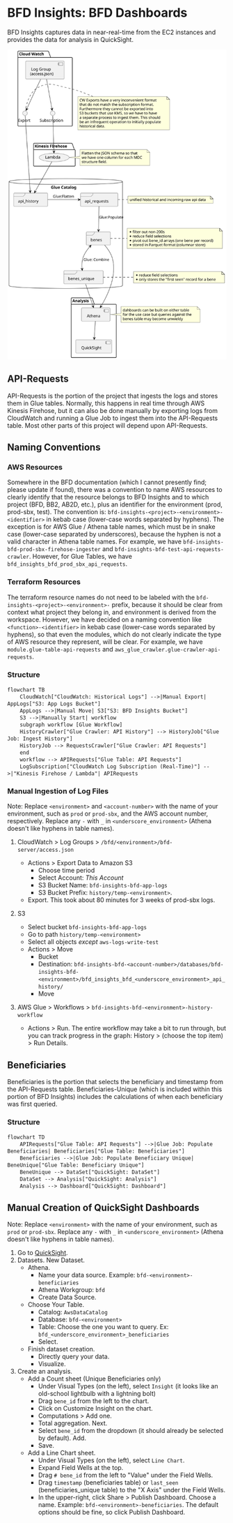 # BFD Insights: BFD Dashboards

BFD Insights captures data in near-real-time from the EC2 instances and provides the data for
analysis in QuickSight.

![Resource Diagram](docs/unique-bene-workflow-poc.svg)

## API-Requests

API-Requests is the portion of the project that ingests the logs and stores them in Glue tables.
Normally, this happens in real time through AWS Kinesis Firehose, but it can also be done manually
by exporting logs from CloudWatch and running a Glue Job to ingest them into the API-Requests
table. Most other parts of this project will depend upon API-Requests.

## Naming Conventions

### AWS Resources

Somewhere in the BFD documentation (which I cannot presently find; please update if found), there
was a convention to name AWS resources to clearly identify that the resource belongs to BFD
Insights and to which project (BFD, BB2, AB2D, etc.), plus an identifier for the environment (prod,
prod-sbx, test). The convention is: `bfd-insights-<project>-<environment>-<identifier>` in kebab
case (lower-case words separated by hyphens). The exception is for AWS Glue / Athena table names,
which must be in snake case (lower-case separated by underscores), because the hyphen is not a
valid character in Athena table names. For example, we have
`bfd-insights-bfd-prod-sbx-firehose-ingester` and `bfd-insights-bfd-test-api-requests-crawler`.
However, for Glue Tables, we have `bfd_insights_bfd_prod_sbx_api_requests`.

### Terraform Resources

The terraform resource names do not need to be labeled with the
`bfd-insights-<project>-<environment>-` prefix, because it should be clear from context what project
they belong in, and environment is derived from the workspace. However, we have decided on a naming
convention like `<function>-<identifier>` in kebab case (lower-case words separated by hyphens), so
that even the modules, which do not clearly indicate the type of AWS resource they represent, will
be clear. For example, we have `module.glue-table-api-requests` and
`aws_glue_crawler.glue-crawler-api-requests`.

### Structure

```mermaid
flowchart TB
    CloudWatch["CloudWatch: Historical Logs"] -->|Manual Export| AppLogs["S3: App Logs Bucket"]
    AppLogs -->|Manual Move| S3["S3: BFD Insights Bucket"]
    S3 -->|Manually Start| workflow
    subgraph workflow [Glue Workflow]
    HistoryCrawler["Glue Crawler: API History"] --> HistoryJob["Glue Job: Ingest History"]
    HistoryJob --> RequestsCrawler["Glue Crawler: API Requests"]
    end
    workflow --> APIRequests["Glue Table: API Requests"]
    LogSubscription["CloudWatch Log Subscription (Real-Time)"] -->|"Kinesis Firehose / Lambda"| APIRequests
```

### Manual Ingestion of Log Files

Note: Replace `<environment>` and `<account-number>` with the name of your environment, such as
`prod` or `prod-sbx`, and the AWS account number, respectively. Replace any `-` with `_` in
`<underscore_environment>` (Athena doesn't like hyphens in table names).

1. CloudWatch > Log Groups > `/bfd/<environment>/bfd-server/access.json`
    - Actions > Export Data to Amazon S3
        - Choose time period
        - Select Account: *This Account*
        - S3 Bucket Name: `bfd-insights-bfd-app-logs`
        - S3 Bucket Prefix: `history/temp-<environment>`.
    - Export. This took about 80 minutes for 3 weeks of prod-sbx logs.

2. S3
    - Select bucket `bfd-insights-bfd-app-logs`
    - Go to path `history/temp-<environment>`
    - Select all objects *except* `aws-logs-write-test`
    - Actions > Move
        - Bucket
        - Destination: `bfd-insights-bfd-<account-number>/databases/bfd-insights-bfd-<environment>/bfd_insights_bfd_<underscore_environment>_api_history/`
        - Move

3. AWS Glue > Workflows > `bfd-insights-bfd-<environment>-history-workflow`
    - Actions > Run. The entire workflow may take a bit to run through, but you can track progress
    in the graph: History > (choose the top item) > Run Details.

## Beneficiaries

Beneficiaries is the portion that selects the beneficiary and timestamp from the API-Requests
table. Beneficiaries-Unique (which is included within this portion of BFD Insights) includes the
calculations of when each beneficiary was first queried.

### Structure

```mermaid
flowchart TD
    APIRequests["Glue Table: API Requests"] -->|Glue Job: Populate Beneficiaries| Beneficiaries["Glue Table: Beneficiaries"]
    Beneficiaries -->|Glue Job: Populate Beneficiary Unique| BeneUnique["Glue Table: Beneficiary Unique"]
    BeneUnique --> DataSet["QuickSight: DataSet"]
    DataSet --> Analysis["QuickSight: Analysis"]
    Analysis --> Dashboard["QuickSight: Dashboard"]
```

## Manual Creation of QuickSight Dashboards

Note: Replace `<environment>` with the name of your environment, such as `prod` or `prod-sbx`.
Replace any `-` with `_` in `<underscore_environment>` (Athena doesn't like hyphens in table
names).

1. Go to [QuickSight](https://us-east-1.quicksight.aws.amazon.com/).
2. Datasets. New Dataset.
    - Athena.
        - Name your data source. Example: `bfd-<environment>-beneficiaries`
        - Athena Workgroup: `bfd`
        - Create Data Source.
    - Choose Your Table.
        - Catalog: `AwsDataCatalog`
        - Database: `bfd-<environment>`
        - Table: Choose the one you want to query. Ex: `bfd_<underscore_environment>_beneficiaries`
        - Select.
    - Finish dataset creation.
        - Directly query your data.
        - Visualize.
3. Create an analysis.
    - Add a Count sheet (Unique Beneficiaries only)
        - Under Visual Types (on the left), select `Insight` (it looks like an old-school
        lightbulb with a lightning bolt)
        - Drag `bene_id` from the left to the chart.
        - Click on Customize Insight on the chart.
        - Computations > Add one.
        - Total aggregation. Next.
        - Select `bene_id` from the dropdown (it should already be selected by default). Add.
        - Save.
    - Add a Line Chart sheet.
        - Under Visual Types (on the left), select `Line Chart`.
        - Expand Field Wells at the top.
        - Drag `# bene_id` from the left to "Value" under the Field Wells.
        - Drag `timestamp` (beneficiaries table) or `last_seen` (beneficiaries_unique table) to
        the "X Axis" under the Field Wells.
        - In the upper-right, click Share > Publish Dashboard. Choose a name. Example:
        `bfd-<environment>-beneficiaries`. The default options should be fine, so click Publish
        Dashboard.
